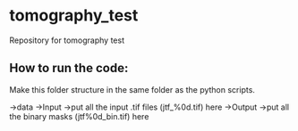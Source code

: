 # tomography_test
Repository for tomography test

How to run the code:
-------------------------------
Make this folder structure in the same folder as the python scripts.

->data
     ->Input
            ->put all the input .tif files (jtf_%0d.tif) here
      ->Output
            ->put all the binary masks (jtf%0d_bin.tif) here
 
